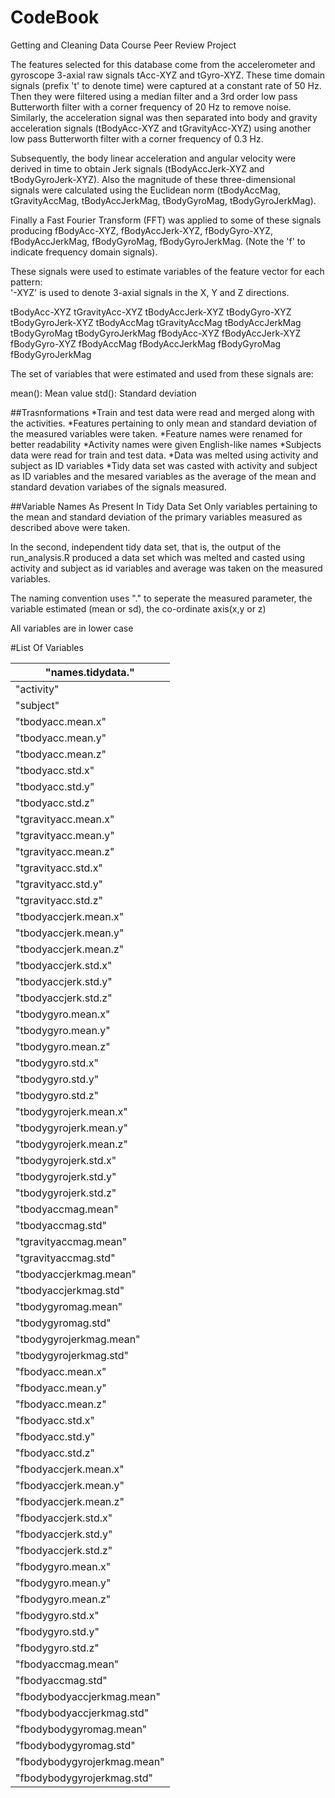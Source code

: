 CodeBook
========================================================

Getting and Cleaning Data Course Peer Review Project

The features selected for this database come from the accelerometer and gyroscope 3-axial raw signals tAcc-XYZ and tGyro-XYZ. These time domain signals (prefix 't' to denote time) were captured at a constant rate of 50 Hz. Then they were filtered using a median filter and a 3rd order low pass Butterworth filter with a corner frequency of 20 Hz to remove noise. Similarly, the acceleration signal was then separated into body and gravity acceleration signals (tBodyAcc-XYZ and tGravityAcc-XYZ) using another low pass Butterworth filter with a corner frequency of 0.3 Hz. 

Subsequently, the body linear acceleration and angular velocity were derived in time to obtain Jerk signals (tBodyAccJerk-XYZ and tBodyGyroJerk-XYZ). Also the magnitude of these three-dimensional signals were calculated using the Euclidean norm (tBodyAccMag, tGravityAccMag, tBodyAccJerkMag, tBodyGyroMag, tBodyGyroJerkMag). 

Finally a Fast Fourier Transform (FFT) was applied to some of these signals producing fBodyAcc-XYZ, fBodyAccJerk-XYZ, fBodyGyro-XYZ, fBodyAccJerkMag, fBodyGyroMag, fBodyGyroJerkMag. (Note the 'f' to indicate frequency domain signals). 

These signals were used to estimate variables of the feature vector for each pattern:  
'-XYZ' is used to denote 3-axial signals in the X, Y and Z directions.

tBodyAcc-XYZ
tGravityAcc-XYZ
tBodyAccJerk-XYZ
tBodyGyro-XYZ
tBodyGyroJerk-XYZ
tBodyAccMag
tGravityAccMag
tBodyAccJerkMag
tBodyGyroMag
tBodyGyroJerkMag
fBodyAcc-XYZ
fBodyAccJerk-XYZ
fBodyGyro-XYZ
fBodyAccMag
fBodyAccJerkMag
fBodyGyroMag
fBodyGyroJerkMag

The set of variables that were estimated and used from these signals are: 

mean(): Mean value
std(): Standard deviation

##Trasnformations
*Train and test data were read and merged along with the activities.
*Features pertaining to only mean and standard deviation of the measured variables were taken.
*Feature names were renamed for better readability
*Activity names were given English-like names
*Subjects data were read for train and test data.
*Data was melted using activity and subject as ID variables
*Tidy data set was casted with activity and subject as ID variables and the mesared variables as the average of the mean and standard devation variabes of the signals measured.

##Variable Names As Present In Tidy Data Set
Only variables pertaining to the mean and standard deviation of the primary variables measured as described above were taken. 

In the second, independent tidy data set, that is, the output of the run_analysis.R produced a data set which was melted and casted using activity and subject as id variables and average was taken on the measured variables.

The naming convention uses "." to seperate the measured parameter, the variable estimated (mean or sd), the co-ordinate axis(x,y or z)

All variables are in lower case

#List Of Variables

| "names.tidydata."           |
|-----------------------------|
| "activity"                  |
| "subject"                   |
| "tbodyacc.mean.x"           |
| "tbodyacc.mean.y"           |
| "tbodyacc.mean.z"           |
| "tbodyacc.std.x"            |
| "tbodyacc.std.y"            |
| "tbodyacc.std.z"            |
| "tgravityacc.mean.x"        |
| "tgravityacc.mean.y"        |
| "tgravityacc.mean.z"        |
| "tgravityacc.std.x"         |
| "tgravityacc.std.y"         |
| "tgravityacc.std.z"         |
| "tbodyaccjerk.mean.x"       |
| "tbodyaccjerk.mean.y"       |
| "tbodyaccjerk.mean.z"       |
| "tbodyaccjerk.std.x"        |
| "tbodyaccjerk.std.y"        |
| "tbodyaccjerk.std.z"        |
| "tbodygyro.mean.x"          |
| "tbodygyro.mean.y"          |
| "tbodygyro.mean.z"          |
| "tbodygyro.std.x"           |
| "tbodygyro.std.y"           |
| "tbodygyro.std.z"           |
| "tbodygyrojerk.mean.x"      |
| "tbodygyrojerk.mean.y"      |
| "tbodygyrojerk.mean.z"      |
| "tbodygyrojerk.std.x"       |
| "tbodygyrojerk.std.y"       |
| "tbodygyrojerk.std.z"       |
| "tbodyaccmag.mean"          |
| "tbodyaccmag.std"           |
| "tgravityaccmag.mean"       |
| "tgravityaccmag.std"        |
| "tbodyaccjerkmag.mean"      |
| "tbodyaccjerkmag.std"       |
| "tbodygyromag.mean"         |
| "tbodygyromag.std"          |
| "tbodygyrojerkmag.mean"     |
| "tbodygyrojerkmag.std"      |
| "fbodyacc.mean.x"           |
| "fbodyacc.mean.y"           |
| "fbodyacc.mean.z"           |
| "fbodyacc.std.x"            |
| "fbodyacc.std.y"            |
| "fbodyacc.std.z"            |
| "fbodyaccjerk.mean.x"       |
| "fbodyaccjerk.mean.y"       |
| "fbodyaccjerk.mean.z"       |
| "fbodyaccjerk.std.x"        |
| "fbodyaccjerk.std.y"        |
| "fbodyaccjerk.std.z"        |
| "fbodygyro.mean.x"          |
| "fbodygyro.mean.y"          |
| "fbodygyro.mean.z"          |
| "fbodygyro.std.x"           |
| "fbodygyro.std.y"           |
| "fbodygyro.std.z"           |
| "fbodyaccmag.mean"          |
| "fbodyaccmag.std"           |
| "fbodybodyaccjerkmag.mean"  |
| "fbodybodyaccjerkmag.std"   |
| "fbodybodygyromag.mean"     |
| "fbodybodygyromag.std"      |
| "fbodybodygyrojerkmag.mean" |
| "fbodybodygyrojerkmag.std"  |
